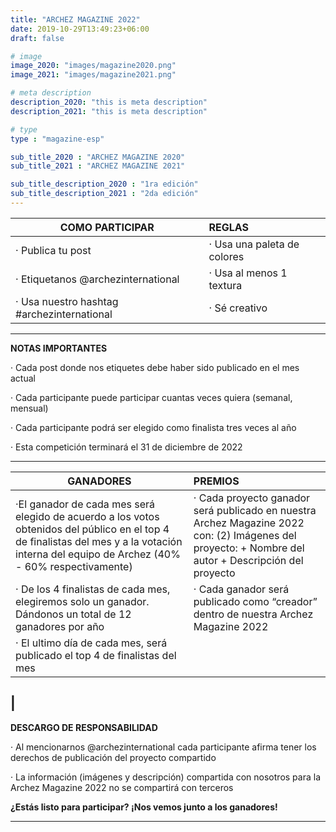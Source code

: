 ```yaml
---
title: "ARCHEZ MAGAZINE 2022"
date: 2019-10-29T13:49:23+06:00
draft: false

# image
image_2020: "images/magazine2020.png"
image_2021: "images/magazine2021.png"

# meta description
description_2020: "this is meta description"
description_2021: "this is meta description"

# type
type : "magazine-esp"

sub_title_2020 : "ARCHEZ MAGAZINE 2020"
sub_title_2021 : "ARCHEZ MAGAZINE 2021"

sub_title_description_2020 : "1ra edición"
sub_title_description_2021 : "2da edición"
---
```


|**COMO PARTICIPAR**                        |**REGLAS**
| -------------------------------------     |:---------------------------------
|· Publica tu post                          |· Usa una paleta de colores
|· Etiquetanos @archezinternational         |· Usa al menos 1 textura 
|· Usa nuestro hashtag #archezinternational |· Sé creativo
---

**NOTAS IMPORTANTES**

· Cada post donde nos etiquetes debe haber sido publicado en el mes actual

· Cada participante puede participar cuantas veces quiera (semanal, mensual)

· Cada participante podrá ser elegido como finalista tres veces al año

· Esta competición terminará el 31 de diciembre de 2022

---

|**GANADORES**|**PREMIOS**
| --------------------------------- |:---------------------------------
|·El ganador de cada mes será elegido de acuerdo a los votos obtenidos del público en el top 4 de finalistas del mes y a la votación interna del equipo de Archez (40% - 60% respectivamente)|· Cada proyecto ganador será publicado en nuestra Archez Magazine 2022 con: (2) Imágenes del proyecto: + Nombre del autor + Descripción del proyecto
|· De los 4 finalistas de cada mes, elegiremos solo un ganador. Dándonos un total de 12 ganadores por año|· Cada ganador será publicado como “creador” dentro de nuestra Archez Magazine 2022
|· El ultimo día de cada mes, será publicado el top 4 de finalistas del mes
|
---

**DESCARGO DE RESPONSABILIDAD**

· Al mencionarnos @archezinternational cada participante afirma tener los derechos de publicación del proyecto compartido

· La información (imágenes y descripción) compartida con nosotros para la Archez Magazine 2022 no se compartirá con terceros

**¿Estás listo para participar? ¡Nos vemos junto a los ganadores!**

---